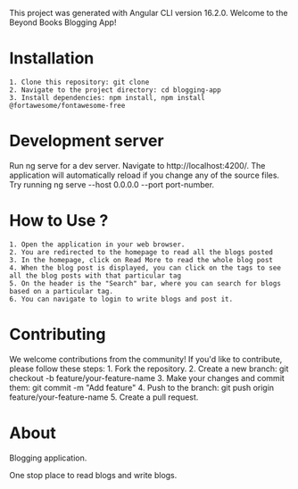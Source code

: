 This project was generated with Angular CLI version 16.2.0.
Welcome to the Beyond Books Blogging App! 

# Installation
	1. Clone this repository: git clone 
	2. Navigate to the project directory: cd blogging-app
	3. Install dependencies: npm install, npm install @fortawesome/fontawesome-free
 
# Development server
Run ng serve for a dev server. Navigate to http://localhost:4200/. The application will automatically reload if you change any of the source files. Try running ng serve --host 0.0.0.0 --port port-number.

# How to Use ? 
	1. Open the application in your web browser.
	2. You are redirected to the homepage to read all the blogs posted
	3. In the homepage, click on Read More to read the whole blog post
	4. When the blog post is displayed, you can click on the tags to see all the blog posts with that particular tag
	5. On the header is the "Search" bar, where you can search for blogs based on a particular tag.
	6. You can navigate to login to write blogs and post it. 

# Contributing
We welcome contributions from the community! If you'd like to contribute, please follow these steps:
	1. Fork the repository.
	2. Create a new branch: git checkout -b feature/your-feature-name
	3. Make your changes and commit them: git commit -m "Add feature"
	4. Push to the branch: git push origin feature/your-feature-name
	5. Create a pull request.


# About
Blogging application. 

One stop place to read blogs and write blogs. 

